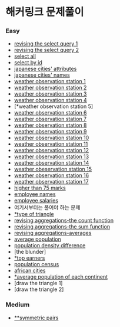 해커링크 문제풀이
===
### Easy 
- [revising the select query 1](https://github.com/vive0508/TIL/blob/main/SQL/HackerRank/revising%20the%20select%20query%201.md)   
- [revising the select query 2](https://github.com/vive0508/TIL/blob/main/SQL/HackerRank/revising%20the%20select%20query%202.md)
- [select all](https://github.com/vive0508/TIL/blob/main/SQL/HackerRank/select%20all.md)   
- [select by id](https://github.com/vive0508/TIL/blob/main/SQL/HackerRank/select%20by%20id.md) 
- [japanese cities' attributes](https://github.com/vive0508/TIL/blob/main/SQL/HackerRank/japanese%20cities'%20attributes.md)    
- [japanese cities' names](https://github.com/vive0508/TIL/blob/main/SQL/HackerRank/japanese%20cities'%20names.md)    
- [weather observation station 1](https://github.com/vive0508/TIL/blob/main/SQL/HackerRank/weather%20observation%20station%201.md)   
- [weather observation station 2](https://github.com/vive0508/TIL/blob/main/SQL/HackerRank/weather%20observation%20station%202.md) 
- [weather observation station 3](https://github.com/vive0508/TIL/blob/main/SQL/HackerRank/weather%20observation%20station%203.md)   
- [weather observation station 4](https://github.com/vive0508/TIL/blob/main/SQL/HackerRank/weather%20observation%20station%204.md)      
- [\*weather observation station 5]   
- [weather observation station 6](https://github.com/vive0508/TIL/blob/main/SQL/HackerRank/weather%20observation%20station%206.md)   
- [weather observation station 7](https://github.com/vive0508/TIL/blob/main/SQL/HackerRank/weather%20observation%20station%207.md)  
- [weather observation station 8](https://github.com/vive0508/TIL/blob/main/SQL/HackerRank/weather%20observation%20station%208.md)   
- [weather observation station 9](https://github.com/vive0508/TIL/blob/main/SQL/HackerRank/weather%20observation%20station%209.md)   
- [weather observation station 10](https://github.com/vive0508/TIL/blob/main/SQL/HackerRank/weather%20observation%20station%2010.md)   
- [weather observation station 11](https://github.com/vive0508/TIL/blob/main/SQL/HackerRank/weather%20observation%20station%2011.md)   
- [weather observation station 12](https://github.com/vive0508/TIL/blob/main/SQL/HackerRank/weather%20observation%20station%2012.md)   
- [weather observation station 13](https://github.com/vive0508/TIL/blob/main/SQL/HackerRank/weather%20observation%20station%2013.md) 
- [weather observation station 14](https://github.com/vive0508/TIL/blob/main/SQL/HackerRank/weather%20observation%20station%2014.md) 
- [weather obeservation station 15](https://github.com/vive0508/TIL/blob/main/SQL/HackerRank/weather%20observation%20station%2015.md) 
- [weather observation station 16](https://github.com/vive0508/TIL/blob/main/SQL/HackerRank/weather%20observation%20station%2016.md)   
- [weather observation station 17](https://github.com/vive0508/TIL/blob/main/SQL/HackerRank/weather%20observation%20station%2017.md)   
- [higher than 75 marks](https://github.com/vive0508/TIL/blob/main/SQL/HackerRank/higher%20than%2075%20marks.md)    
- [employee names](https://github.com/vive0508/TIL/blob/main/SQL/HackerRank/employee%20names.md)   
- [employee salaries](https://github.com/vive0508/TIL/blob/main/SQL/HackerRank/employee%20salaries.md)   
- 여기서부터는 풀어야 하는 문제
- [\*type of triangle](https://github.com/vive0508/TIL/blob/main/SQL/HackerRank/type%20of%20triangle.md)   
- [revising aggregations-the count function](https://github.com/vive0508/TIL/blob/main/SQL/HackerRank/revising%20aggregations-the%20count%20function.md)   
- [revising aggregations-the sum function](https://github.com/vive0508/TIL/blob/main/SQL/HackerRank/revising%20aggregations-the%20sum%20function.md)     
- [revising aggregations-averages](https://github.com/vive0508/TIL/blob/main/SQL/HackerRank/revising%20aggregations-average.md) 
- [average population](https://github.com/vive0508/TIL/blob/main/SQL/HackerRank/average%20population.md)   
- [population density difference](https://github.com/vive0508/TIL/blob/main/SQL/HackerRank/population%20density%20difference.md)   
- [the blunder]   
- [\*top earners](https://github.com/vive0508/TIL/blob/main/SQL/HackerRank/top%20earners.md)   
- [population census](https://github.com/vive0508/TIL/blob/main/SQL/HackerRank/population%20census.md)     
- [african cities](https://github.com/vive0508/TIL/blob/main/SQL/HackerRank/african%20cities.md)     
- [\*average population of each continent](https://github.com/vive0508/TIL/blob/main/SQL/HackerRank/average%20population%20of%20each%20continent.md)    
- [draw the triangle 1]   
- [draw the triangle 2]   


 
  
 






### Medium
- [\**symmetric pairs](https://github.com/vive0508/TIL/blob/main/SQL/HackerRank/symmetric%20pairs.md)
